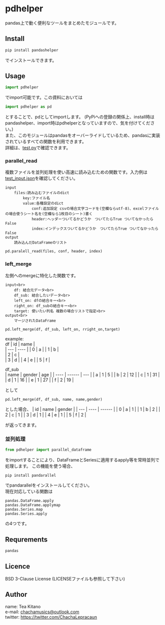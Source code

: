 # pdhelper
pandas上で動く便利なツールをまとめたモジュールです。

## Install
```sh
pip install pandashelper
```
でインストールできます。
## Usage
```python
import pdhelper
```
でimport可能です。この資料においては
```python
import pdhelper as pd
```
とすることで、pdとしてimportします。
(PyPiへの登録の関係上、install時はpandashelper、import時はpdhelperとなっていますので、気を付けてください。)<br>
また、このモジュールはpandasをオーバーライドしているため、pandasに実装されているすべての関数を利用できます。<br>
詳細は、[test.py](test.py)で確認できます。
### parallel_read
複数ファイルを並列処理を使い高速に読み込むための関数です。入力例は[test_input.json](test_data/parallel/test_input.json)を確認してください。<br>
```text
input
    files:読み込むファイルのdict
        key:ファイル名
        value:各種設定のdict
            conf:追加設定 csvの場合文字コードを(空欄ならutf-8)、excelファイルの場合使うシート名を(空欄なら1枚目のシート)書く
            header:ヘッダーついてるかどうか　ついてたらTrue ついてなかったらFalse
            index:インデックスついてるかどうか　ついてたらTrue ついてなかったらFalse
output
    読み込んだDataFrameのリスト
```
```python
pd.paralell_read(files, conf, header, index)
```

### left_merge
左側へのmergeに特化した関数です。<br>
```text
input<br>
    df: 結合元データ<br>
    df_sub: 結合したいデータ<br>
    left_on: dfの結合キー<br>
    right_on: df_subの結合キー<br>
    target: 使いたい列名 複数の場合リストで指定<br>
output<br>
    マージされたDataFrame
```
```python
pd.left_merge(df, df_sub, left_on, rright_on,target)
```
example:<br>
df
| id  | name |     
| --- | ---- | 
| 0   | a    |
| 1   | b    |     
| 2   | c    |     
| 3   | d    |
| 4   | e    |
| 5   | f    |

df_sub<br>
| name | gender | age | 
| ---- | ------ | --- | 
| a    | 1      | 5   | 
| b    | 2      | 12  | 
| c    | 1      | 31  | 
| d    | 1      | 16  | 
| e    | 1      | 27  | 
| f    | 2      | 19  | 

として
```python
pd.left_merge(df, df_sub, name, name,gender)
```
とした場合、
| id  | name | gender | 
| --- | ---- | ------ | 
| 0   | a    | 1      | 
| 1   | b    | 2      | 
| 2   | c    | 1      | 
| 3   | d    | 1      | 
| 4   | e    | 1      | 
| 5   | f    | 2      | 

が返ってきます。

### 並列処理
```python
from pdhelper import parallel_dataframe
```
をimportすることにより、DataFrameとSeriesに適用するapply等を常時並列で処理します。
この機能を使う場合、
```bash
pip install pandarallel
```
でpandarallelをインストールしてください。<br>
現在対応している関数は
```
pandas.DataFrame.apply
pandas.DataFrame.applymap
pandas.Series.map
pandas.Series.apply
```
の4つです。
## Requrements
```python
pandas
```
## Licence
BSD 3-Clause License (LICENSEファイルも参照して下さい)
## Author
name: Tea Kitano<br>
e-mail: chachamusics@outlook.com<br>
twitter: https://twitter.com/ChachaLepracaun
